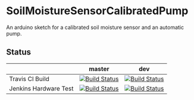 # SoilMoistureSensorCalibratedPump
An arduino sketch for a calibrated soil moisture sensor and an automatic pump.

## Status

|    | master | dev |
| ------------- | ------------- | ------------- |
| Travis CI Build  | [![Build Status](https://travis-ci.org/GreenSense/SoilMoistureSensorCalibratedPump.svg?branch=master)](https://travis-ci.org/GreenSense/SoilMoistureSensorCalibratedPump)  | [![Build Status](https://travis-ci.org/GreenSense/SoilMoistureSensorCalibratedPump.svg?branch=dev)](https://travis-ci.org/GreenSense/SoilMoistureSensorCalibratedPump)  |
| Jenkins Hardware Test  | [![Build Status](http://greensense.hopto.org:8080/job/GreenSense/job/SoilMoistureSensorCalibratedPump/job/master/badge/icon)](http:/greensense.hopto.org:8080/job/GreenSense/job/SoilMoistureSensorCalibratedPump/job/master/)  | [![Build Status](http://greensense.hopto.org:8080/job/GreenSense/job/SoilMoistureSensorCalibratedPump/job/dev/badge/icon)](http:/greensense.hopto.org:8080/job/GreenSense/job/SoilMoistureSensorCalibratedPump/job/dev/)  |

